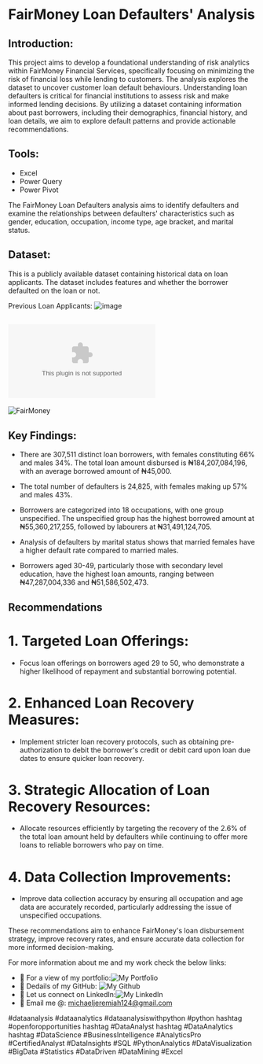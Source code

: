 # FairMoney Loan Defaulters' Analysis

## Introduction:
This project aims to develop a foundational understanding of risk analytics within FairMoney Financial Services, specifically focusing on minimizing the risk of financial loss while lending to customers. The analysis explores the dataset to uncover customer loan default behaviours. Understanding loan defaulters is critical for financial institutions to assess risk and make informed lending decisions. By utilizing a dataset containing information about past borrowers, including their demographics, financial history, and loan details, we aim to explore default patterns and provide actionable recommendations.

## Tools:
- Excel
- Power Query
- Power Pivot


The FairMoney Loan Defaulters analysis aims to identify defaulters and examine the relationships between defaulters' characteristics such as gender, education, occupation, income type, age bracket, and marital status. 


## Dataset:
This is a publicly available dataset containing historical data on loan applicants. The dataset includes features and whether the borrower defaulted on the loan or not.

Previous Loan Applicants:
![image](https://github.com/mikeolaniyi/FairMoney_Loan_Defaulters/assets/120651356/f699eddb-f746-4566-b192-9512a7402608)

## ![Download Dataset Here](https://www.dropbox.com/scl/fi/e4f1ek9cazdi22cbk4pc6/FairMoney-Previous-Loan-Application.xlsx?rlkey=wei42398reppwtblig5ebm63k&st=gcdzudwe&dl=0)



![FairMoney](https://github.com/mikeolaniyi/FairMoney_Loan_Defaulters/assets/120651356/53dc0c4b-f180-44eb-9a04-00f6a206c56e)


## Key Findings:

- There are 307,511 distinct loan borrowers, with females constituting 66% and males 34%. The total loan amount disbursed is ₦184,207,084,196, with an average borrowed amount of ₦45,000.

- The total number of defaulters is 24,825, with females making up 57% and males 43%.

- Borrowers are categorized into 18 occupations, with one group unspecified. The unspecified group has the highest borrowed amount at ₦55,360,217,255, followed by labourers at ₦31,491,124,705.

- Analysis of defaulters by marital status shows that married females have a higher default rate compared to married males.

- Borrowers aged 30-49, particularly those with secondary level education, have the highest loan amounts, ranging between ₦47,287,004,336 and ₦51,586,502,473.



## Recommendations


# 1. Targeted Loan Offerings:

  - Focus loan offerings on borrowers aged 29 to 50, who demonstrate a higher likelihood of repayment and substantial borrowing potential.



# 2. Enhanced Loan Recovery Measures:

  - Implement stricter loan recovery protocols, such as obtaining pre-authorization to debit the borrower's credit or debit card upon loan due dates to ensure quicker loan recovery.


# 3. Strategic Allocation of Loan Recovery Resources:

  - Allocate resources efficiently by targeting the recovery of the 2.6% of the total loan amount held by defaulters while continuing to offer more loans to reliable borrowers who pay on time.


# 4. Data Collection Improvements:

  - Improve data collection accuracy by ensuring all occupation and age data are accurately recorded, particularly addressing the issue of unspecified occupations.



These recommendations aim to enhance FairMoney's loan disbursement strategy, improve recovery rates, and ensure accurate data collection for more informed decision-making.


For more information about me and my work check the below links:
- 🔗 For a view of my portfolio:![My Portfolio](https://michaelolaniyij.vercel.app/)
- 🔗 Dedails of my GitHub: ![My Github](https://lnkd.in/drcvaDcV)
- 🔗 Let us connect on LinkedIn:![My LinkedIn](https://www.linkedin.com/in/michael-olaniyi-jeremiah/)
- 🔗 Email me @: michaeljeremiah124@gmail.com 




#dataanalysis #dataanalytics #dataanalysiswithpython #python hashtag #openforopportunities hashtag #DataAnalyst hashtag #DataAnalytics hashtag #DataScience #BusinessIntelligence #AnalyticsPro #CertifiedAnalyst #DataInsights #SQL #PythonAnalytics #DataVisualization #BigData #Statistics #DataDriven #DataMining #Excel
